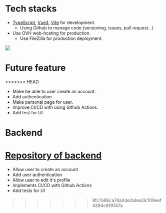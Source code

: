 # Tech stacks 

* [TypeScript](https://www.typescriptlang.org/), [Vue3](https://vuejs.org/), [Vite](https://vitejs.dev/) for development.
  * Using Github to manage code (versioning, issues, pull request...)
* Use OVH web-hosting for production.
  * Use FileZilla for production deployment.

<img src=https://media.giphy.com/media/v1.Y2lkPTc5MGI3NjExd2JoNDNyYmVmaHlpMGFscTh2cWtpM25uZnIybGhnNjdmdTRwbTc1cCZlcD12MV9pbnRlcm5hbF9naWZfYnlfaWQmY3Q9Zw/rkaKsUP1LHq9ndg1w9/giphy.gif>

# Future feature 
<<<<<<< HEAD
  * Make be able to user create an account. 
  * Add authentication. 
  * Make personal page for user.
  * Improve CI/CD with using Github Actions.
  * Add test for UI. 

# Backend
[Repository of backend](https://github.com/miku0129/prj_vue-onyva-backend)
=======

* Allow user to create an account
* Add user authentication
* Allow user to edit it's profile
* Implements CI/CD with Github Actions
* Add tests for UI
>>>>>>> 8fc7a66ca74a2de2abea3c109eef4394c819747a
